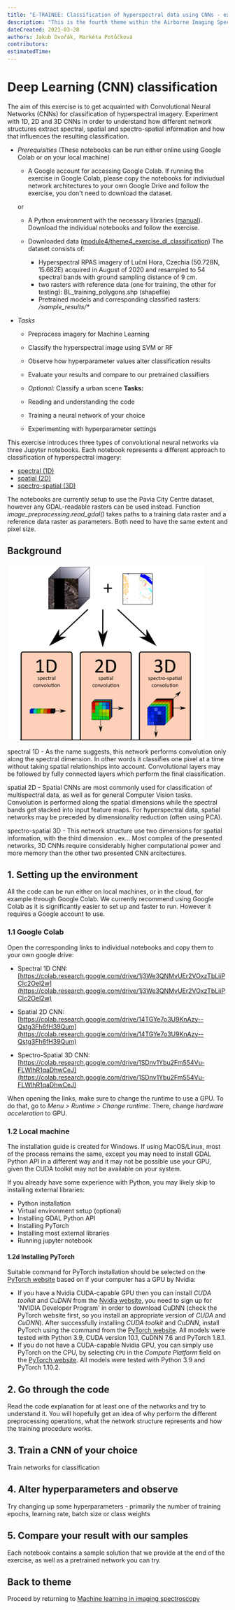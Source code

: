 ```yaml
---
title: "E-TRAINEE: Classification of hyperspectral data using CNNs - exercise"
description: "This is the fourth theme within the Airborne Imaging Spectroscopy Time Series Analysis module."
dateCreated: 2021-03-28
authors: Jakub Dvořák, Markéta Potůčková
contributors:
estimatedTime:
---
```


# Deep Learning (CNN) classification

The aim of this exercise is to get acquainted with Convolutional Neural Networks (CNNs) for classification of hyperspectral imagery. Experiment with 1D, 2D and 3D CNNs in order to understand how different network structures extract spectral, spatial and spectro-spatial information and how that influences the resulting classification.

- *Prerequisities* (These notebooks can be run either online using Google Colab or on your local machine)
	- A Google account for accessing Google Colab. If running the exercise in Google Colab, please copy the notebooks for indiviudual network architectures to your own Google Drive and follow the exercise, you don't need to download the dataset.
	
	or
	- A Python environment with the necessary libraries ([manual](../../software/software_python.md)). Download the individual notebooks and follow the exercise.

    - Downloaded data ([module4/theme4_exercise_dl_classification]())
    The dataset consists of:
        + Hyperspectral RPAS imagery of Luční Hora, Czechia (50.728N, 15.682E) acquired in August of 2020 and resampled to 54 spectral bands with ground sampling distance of 9 cm.
        + two rasters with reference data (one for training, the other for testing): BL_training_polygons.shp (shapefile)
        + Pretrained models and corresponding classified rasters: _/sample_results/*_
         
- *Tasks*
    - Preprocess imagery for Machine Learning
    - Classify the hyperspectral image using SVM or RF
	- Observe how hyperparameter values alter classification results
	- Evaluate your results and compare to our pretrained classifiers
    - *Optional:* Classify a urban scene
**Tasks:**

   - Reading and understanding the code
   - Training a neural network of your choice
   - Experimenting with hyperparameter settings

This exercise introduces three types of convolutional neural networks via three Jupyter notebooks. Each notebook represents a different approach to classification of hyperspectral imagery:

- [spectral (1D)](04_exercise_cnn_1d.ipynb)
- [spatial (2D)](04_exercise_cnn_2d.ipynb)
- [spectro-spatial (3D)](04_exercise_cnn_3d.ipynb)

The notebooks are currently setup to use the Pavia City Centre dataset, however any GDAL-readable rasters can be used instead. Function _image_preprocessing.read_gdal()_ takes paths to a training data raster and a reference data raster as parameters. Both need to have the same extent and pixel size.

## Background

<img src="media/exercise_cnn/04_cnn_detail.png" alt="diagram of 1D, 2D and 3D convolutions" title="diagram of 1D, 2D and 3D convolutions" width="450">


spectral 1D - As the name suggests, this network performs convolution only along the spectral dimension. In other words it classifies one pixel at a time without taking spatial relationships into account. Convolutional layers may be followed by fully connected layers which perform the final classification.

spatial 2D - Spatial CNNs are most commonly used for classification of multispectral data, as well as for general Computer Vision tasks. Convolution is performed along the spatial dimensions while the spectral bands get stacked into input feature maps. For hyperspectral data, spatial networks may be preceded by dimensionality reduction (often using PCA).

spectro-spatial 3D - This network structure use two dimensions for spatial information, with the third dimension . ex...
Most complex of the presented networks, 3D CNNs require considerably higher computational power and more memory than the other two presented CNN arcitectures.


## 1. Setting up the environment

All the code can be run either on local machines, or in the cloud, for example through Google Colab. We currently recommend using Google Colab as it is significantly easier to set up and faster to run. However it requires a Google account to use.

### 1.1 Google Colab

Open the corresponding links to individual notebooks and copy them to your own google drive:

- Spectral 1D CNN: [https://colab.research.google.com/drive/1j3We3QNMvUEr2VOxzTbLiiPClc2OeI2w](https://colab.research.google.com/drive/1j3We3QNMvUEr2VOxzTbLiiPClc2OeI2w)
	
- Spatial 2D CNN: [https://colab.research.google.com/drive/14TGYe7o3U9KnAzy--Qstg3Fh6fH39Qum](https://colab.research.google.com/drive/14TGYe7o3U9KnAzy--Qstg3Fh6fH39Qum)
	
- Spectro-Spatial 3D CNN: [https://colab.research.google.com/drive/1SDnv1Ybu2Fm554Vu-FLWlhR1qaDhwCeJ](https://colab.research.google.com/drive/1SDnv1Ybu2Fm554Vu-FLWlhR1qaDhwCeJ)

When opening the links, make sure to change the runtime to use a GPU. To do that, go to <i>Menu > Runtime > Change runtime</i>. There, change <i>hardware acceleration</i> to GPU.


### 1.2 Local machine
The installation guide is created for Windows. If using MacOS/Linux, most of the process remains the same, except you may need to install GDAL Python API in a different way and it may not be possible use your GPU, given the CUDA toolkit may not be available on your system.

If you already have some experience with Python, you may likely skip to installing external libraries:

* Python installation
* Virtual environment setup (optional)
* Installing GDAL Python API
* Installing PyTorch
* Installing most external libraries
* Running jupyter notebook

#### 1.2d Installing PyTorch
Suitable command for PyTorch installation should be selected on the [PyTorch website](https://pytorch.org/get-started/locally/) based on if your computer has a GPU by Nvidia:
* If you have a Nvidia CUDA-capable GPU then you can install _CUDA toolkit_ and _CuDNN_ from the [Nvidia website](https://developer.nvidia.com/cuda-toolkit), you need to sign up for 'NVIDIA Developer Program' in order to download CuDNN (check the PyTorch website first, so you install an appropriate version of _CUDA_ and _CuDNN_). After successfully installing _CUDA toolkit_ and _CuDNN_, install PyTorch using the command from the [PyTorch website](https://pytorch.org/get-started/locally/). All models were tested with Python 3.9, CUDA version 10.1, CuDNN 7.6 and PyTorch 1.8.1.
* If you do not have a CUDA-capable Nvidia GPU, you can simply use PyTorch on the CPU, by selecting `CPU` in the _Compute Platform_ field on the [PyTorch website](https://pytorch.org/get-started/locally/). All models were tested with Python 3.9 and PyTorch 1.10.2.

## 2. Go through the code
Read the code explanation for at least one of the networks and try to understand it. You will hopefully get an idea of why perform the different preprocessing operations, what the network structure represents and how the training procedure works.

## 3. Train a CNN of your choice
Train networks for classification

## 4. Alter hyperparameters and observe
Try changing up some hyperparameters - primarily the number of training epochs, learning rate, batch size or class weights

## 5. Compare your result with our samples
Each notebook contains a sample solution that we provide at the end of the exercise, as well as a pretrained network you can try.

## Back to theme
Proceed by returning to [Machine learning in imaging spectroscopy](04_time_series_specifics.md)
